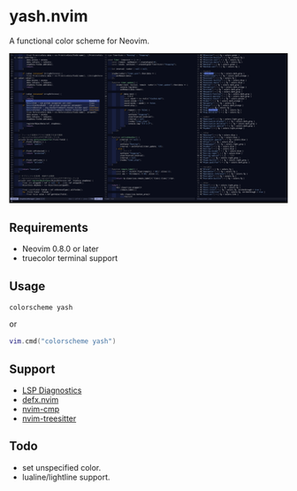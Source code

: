 # yash.nvim
A functional color scheme for Neovim.

![Sample image](image/sample.png)

## Requirements
- Neovim 0.8.0 or later
- truecolor terminal support

## Usage
```vim
colorscheme yash
```
or
```lua
vim.cmd("colorscheme yash")
```

## Support
- [LSP Diagnostics](https://neovim.io/doc/user/lsp.html)
- [defx.nvim](https://github.com/Shougo/defx.nvim)
- [nvim-cmp](https://github.com/hrsh7th/nvim-cmp)
- [nvim-treesitter](https://github.com/nvim-treesitter/nvim-treesitter)

## Todo
- set unspecified color.
- lualine/lightline support.
